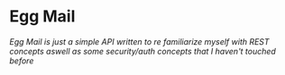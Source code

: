 # Egg Mail

###### Egg Mail is just a simple API written to re familiarize myself with REST concepts aswell as some security/auth concepts that I haven't touched before
